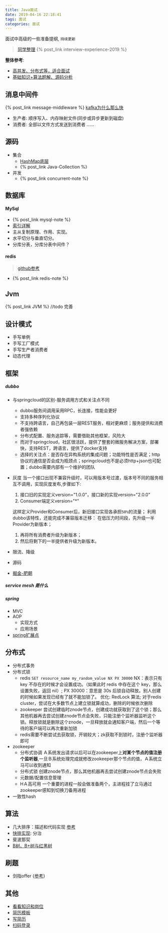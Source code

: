 ```yaml
---
title: Java面试
date: 2019-04-16 22:18:41
tags: 面试
categories: 面试
---
```

面试中高级的一些准备提纲, `持续更新`
<!--more-->
> [同学整理](http://nivelle.me/javaInterview/)
> {% post_link interview-experience-2019   %}

**整体参考**:
- [高并发、分布式等，适合面试](https://github.com/doocs/advanced-java)
- [基础知识+算法题解、源码分析](https://github.com/Snailclimb/JavaGuide)

## 消息中间件 
{% post_link message-middleware %}
[kafka为什么那么快](https://www.cnblogs.com/duanxz/p/4705164.html)
- 生产者: 顺序写入、内存映射文件(同步或异步更新到磁盘)
- 消费者: 全部以文件方式发送到消费者
……

## 源码
- 集合
  - [HashMap底层](https://github.com/Snailclimb/JavaGuide/blob/master/docs/java/collection/HashMap.md)
  - {% post_link Java-Collection %}
- 并发
  - {% post_link concurrent-note %}

## 数据库
#### MySql
- {% post_link mysql-note %}
- [索引详解](http://shanks.leanote.com/post/Mysql%E7%B4%A2%E5%BC%95)
- 主从复制原理、作用、实现。
- 水平切分与垂直切分。
- 分库分表，分库分表中间件？

#### redis

> [github参考](https://github.com/doocs/advanced-java)
- {% post_link redis-note %}

## Jvm
{% post_link JVM %} //todo 完善

## 设计模式
- 手写单例
- 手写工厂模式
- 手写生产者消费者
- 动态代理

## 框架
##### dubbo
- 与springcloud的区别-服务调用方式和关注点不同
  - dubbo服务间调用采用RPC，长连接，性能会更好
  - 支持多种序列化协议
  - 不支持跨语言，自己再包装一层REST服务，相对更麻烦；服务提供和消费者强依赖
  - 分布式配置、服务追踪等，需要借助其他框架，风险大
  - 而对于springcloud，社区很活跃，提供了整套的微服务解决方案，部署快，支持REST，跨语言，提供了docker支持
  - 选择的关注点：是否存在异构系统的集成问题；功能特性是否满足；http协议的通信是否会成为瓶颈点；springcloud也不是必须http+json也可配置；dubbo需要内部有一个维护的团队
- 灰度
  当一个接口出现不兼容升级时，可以用版本号过渡，版本号不同的服务相互不调用，实现灰度发布,步骤如下:
  1. 接口旧的实现定义version="1.0.0"，接口新的实现version="2.0.0"
  2. Consumer端定义version="*"
  
  这样定义Provider和Consumer后，新旧接口实现各承担`50%`的流量；
利用dubbo该特性，还能完成不兼容版本迁移：
  在低压力时间段，先升级一半Provider为新版本；
  1. 再将所有消费者升级为新版本；
  2. 然后将剩下的一半提供者升级为新版本。
- 限流、降级
- 源码
- [掘金-肥朝](https://juejin.im/search?query=%E8%82%A5%E6%9C%9D&type=all)

##### service mesh 是什么

##### spring
- MVC
- AOP
  - 实现方式
  - 应用场景
- [spring扩展点](https://blog.csdn.net/qq_38182963/article/details/78795058)

## 分布式
- 分布式事务
- 分布式锁
  - redis
  `SET resource_name my_random_value NX PX 30000`
  NX：表示只有 key 不存在的时候才会设置成功。（如果此时 redis 中存在这个 key，那么设置失败，返回 nil）;
  PX 30000：意思是 30s 后锁自动释放。别人创建的时候如果发现已经有了就不能加锁了。
  优化: RedLock 算法; 对于redis cluster，尝试在大多数节点上建立锁就算成功，删除的时候依次删除
  - zookeeper
  尝试创建临时znode节点，创建成功就获取到了这个锁；那么其他机器再去尝试创建znode节点会失败，只能注册个监听器监听这个锁。释放锁就是删除这个znode，一旦释放就会通知客户端，然后一个等待的客户端可以再次重新加锁
  - redis需要不断尝试去获取锁，开销较大；zk获取不到锁时，注册个监听器即可
- zookeeper
  - 分布式协调
    Ａ系统发出请求以后可以在zookeeper上**对某个节点的值注册个监听器**,一旦Ｂ系统处理完成就修改zookeeper那个节点的值，Ａ系统立马可以收到通知
  - 分布式锁
  创建znode节点，那么其他机器再去尝试创建znode节点会失败
  - 元数据/配置信息管理
  - HＡ高可用
  一个重要的进程一般会做准备两个，主进程挂了立马通过zookeeper感知到切换刀备用进程
- 一致性hash

## 算法
- 几大排序：描述和代码实现 [参考](https://github.com/ZhongFuCheng3y/3y/blob/master/src/sort.md)
- [快排实现](https://juejin.im/post/5b55660ee51d4519202e2003): 分治
- 斐波那契
- [B树、B+树与红黑树](https://www.jianshu.com/p/86a1fd2d7406)
  
## 刷题
- 剑指offer {[参考](https://github.com/CyC2018/CS-Notes)}

## 其他
- [看看知识和岗位](https://github.com/CyC2018/)
- [简历模板](https://github.com/CyC2018/Markdown-Resume)
- [写简历](https://github.com/CyC2018/Backend-Interview-Guide/blob/master/doc/%E5%86%99%E5%A5%BD%E6%8A%80%E6%9C%AF%E7%AE%80%E5%8E%86.md)
- [扫码登录](https://github.com/CyC2018/Backend-Interview-Guide/blob/master/doc/%E6%89%AB%E4%BA%8C%E7%BB%B4%E7%A0%81%E7%99%BB%E5%BD%95%E8%BF%87%E7%A8%8B.md)